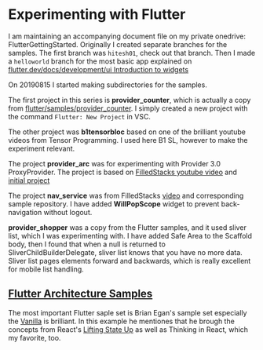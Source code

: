 # Experimenting with Flutter

I am maintaining an accompanying document file on my private onedrive: FlutterGettingStarted.
Originally I created separate branches for the samples.
The first branch was `hitesh01`, check out that branch.
Then I made a `helloworld` branch for the most basic app explained on [flutter.dev/docs/development/ui Introduction to widgets](https://flutter.dev/docs/development/ui/widgets-intro)

On 20190815 I started making subdirectories for the samples.

The first project in this series is **provider_counter**, which is actually a copy from [flutter/samples/provider_counter](https://github.com/flutter/samples/blob/master/provider_counter/lib/main.dart). I simply created a new project with the command `Flutter: New Project` in VSC. 

The other project was **b1tensorbloc** based on one of the brilliant youtube videos from Tensor Programming. I used here B1 SL, however to make the experiment relevant.

The project **provider_arc**
was for experimenting with Provider 3.0 ProxyProvider.
The project is based on 
[FilledStacks youtube video](https://www.youtube.com/watch?v=VgrK_LlQRJ4&t=1s) 
and [initial project](https://github.com/FilledStacks/flutter-tutorials/tree/master/014-provider-v3-updates)

The project **nav_service** was from FilledStacks [video](https://www.youtube.com/watch?v=kopdISefbJc) and corresponding sample repository. I have added **WillPopScope** widget to prevent back-navigation without logout.

**provider_shopper** was a copy from the Flutter samples, and it used sliver list, which I was experimenting with. I have added Safe Area to the Scaffold body, then I found that when a null is returned to SliverChildBuilderDelegate, sliver list knows that you have no more data. Sliver list pages elements forward and backwards, which is really excellent for mobile list handling.

## [Flutter Architecture Samples](https://github.com/brianegan/flutter_architecture_samples)
The most important Flutter saple set is Brian Egan's sample set especially the [Vanilla](https://github.com/brianegan/flutter_architecture_samples/tree/master/example/vanilla) is brilliant. 
In this example he mentiones that he brough the concepts from React's [Lifting State Up](https://reactjs.org/docs/lifting-state-up.html) as well as Thinking in React, which my favorite, too.

